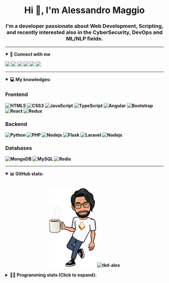 <h1 align="center">Hi 👋, I'm Alessandro Maggio</h1>
<h3 align="center">I'm a developer passionate about Web Development, Scripting, and recently interested also in the CyberSecurity, DevOps and ML/NLP fields.</h3>

____

<details open>
<summary>🤝 <b>Connect with me<b></summary>

<p align = "center">

[<img src="https://img.shields.io/badge/twitter-1DA1F2.svg?&style=for-the-badge&logo=twitter&logoColor=white" />](https://twitter.com/TkdAxel)
[<img src ="https://img.shields.io/badge/portfolio-web-%23.svg?&style=for-the-badge&logo=&logoColor=white%22">](https://alessandromaggio.it/)
[<img src ="https://img.shields.io/badge/Telegram-1ca0f1.svg?&style=for-the-badge&logo=Telegram&logoColor=white%22&link=https://t.me/TkdAlex">](https://t.me/TkdAlex/)
[<img src="https://img.shields.io/badge/gmail-c14438.svg?&style=for-the-badge&logo=Gmail&logoColor=white&link=mailto:alex.tkd.alex@gmail.com"/>](mailto:alex.tkd.alex@gmail.com)
[<img src="https://img.shields.io/badge/linkedin-0077B5.svg?&style=for-the-badge&logo=linkedin&logoColor=white" />](https://www.linkedin.com/in/aalessandromaggio/)
[<img src = "https://img.shields.io/badge/instagram-E4405F.svg?&style=for-the-badge&logo=instagram&logoColor=white">](https://www.instagram.com/tkd_alex/)
<!--- [![Visits Badge](https://badges.pufler.dev/visits/tkd-alex/tkd-alex?style=for-the-badge&color=blue)](https://github.com/tkd-alex/tkd-alex) -->

</p>

</details>

---

<details open>
<summary>💻 <b>My knowledges</b>: </summary>

### Frontend
![HTML5](https://img.shields.io/badge/-HTML5-E34F26.svg?style=for-the-badge&logo=html5&logoColor=ffffff)
![CSS3](https://img.shields.io/badge/-CSS3-1572B6.svg?style=for-the-badge&logo=css3)
![JavaScript](https://img.shields.io/badge/-JavaScript-282C34?style=for-the-badge&logo=javascript)
![TypeScript](https://img.shields.io/badge/-TypeScript-007ACC?style=for-the-badge&logo=typescript)
![Angular](https://img.shields.io/badge/-Angular-DD0031?style=for-the-badge&logo=angular)
![Bootstrap](https://img.shields.io/badge/-Bootstrap-563D7C.svg?style=for-the-badge&logo=bootstrap)
![React](https://img.shields.io/badge/-React-282C34.svg?style=for-the-badge&logo=react&logoColor=ffffff)
![Redux](https://img.shields.io/badge/-Redux-764ABC.svg?style=for-the-badge&logo=redux)

### Backend
![Python](https://img.shields.io/badge/-Python-3776AB.svg?style=for-the-badge&logo=Python&logoColor=ffffff)
![PHP](https://img.shields.io/badge/-PHP-777BB4.svg?style=for-the-badge&logo=PHP&logoColor=ffffff)
![Nodejs](https://img.shields.io/badge/-Bash-4EAA25.svg?style=for-the-badge&logo=gnu-bash&logoColor=ffffff)
![Flask](https://img.shields.io/badge/-Flask-282C34.svg?style=for-the-badge&logo=flask)
![Laravel](https://img.shields.io/badge/-Laravel-FF2D20.svg?style=for-the-badge&logo=laravel&logoColor=ffffff)
![Nodejs](https://img.shields.io/badge/-Nodejs-339933.svg?style=for-the-badge&logo=Node.js&logoColor=ffffff)

### Databases
![MongoDB](https://img.shields.io/badge/-MongoDB-47A248?style=for-the-badge&logo=mongodb&logoColor=ffffff)
![MySQL](https://img.shields.io/badge/-MySQL-4479A1?style=for-the-badge&logo=mysql&logoColor=ffffff)
![Redis](https://img.shields.io/badge/-Redis-DC382D?style=for-the-badge&logo=Redis&logoColor=ffffff)

</details>

---

<details open>
 <summary>📊 <b>GitHub stats</b>: </summary>

<br>

<p align = "center">
    <img src="https://raw.githubusercontent.com/Tkd-Alex/tkd-alex/master/images/321517cd-ff68-41a7-b0d1-e765680568a7-8b6448d9-c944-4146-b633-adbdd25cb471-v1.png" height="250" />
    <img src="https://github-readme-stats.vercel.app/api?username=tkd-alex&show_icons=true&count_private=true&hide_border=true&line_height=25" alt="tkd-alex">
</p>

</design>

<details>
 <summary>👨‍💻 <b>Programming stats (Click to expand)</b>: </summary>
 
<!--START_SECTION:waka-->
**I'm an Early 🐤** 

```text
🌞 Morning    222 commits    ████░░░░░░░░░░░░░░░░░░░░░   18.5% 
🌆 Daytime    499 commits    ██████████░░░░░░░░░░░░░░░   41.58% 
🌃 Evening    441 commits    █████████░░░░░░░░░░░░░░░░   36.75% 
🌙 Night      38 commits     ░░░░░░░░░░░░░░░░░░░░░░░░░   3.17%

```
📅 **I'm Most Productive on Wednesday** 

```text
Monday       170 commits    ███░░░░░░░░░░░░░░░░░░░░░░   14.17% 
Tuesday      201 commits    ████░░░░░░░░░░░░░░░░░░░░░   16.75% 
Wednesday    239 commits    █████░░░░░░░░░░░░░░░░░░░░   19.92% 
Thursday     185 commits    ███░░░░░░░░░░░░░░░░░░░░░░   15.42% 
Friday       177 commits    ███░░░░░░░░░░░░░░░░░░░░░░   14.75% 
Saturday     110 commits    ██░░░░░░░░░░░░░░░░░░░░░░░   9.17% 
Sunday       118 commits    ██░░░░░░░░░░░░░░░░░░░░░░░   9.83%

```


📊 **This Week I Spent My Time On** 

```text
⌚︎ Time Zone: Europe/Rome

💬 Programming Languages: 
Python                   9 hrs 37 mins       █████████░░░░░░░░░░░░░░░░   37.67% 
JavaScript               5 hrs 19 mins       █████░░░░░░░░░░░░░░░░░░░░   20.87% 
Kotlin                   3 hrs 55 mins       ███░░░░░░░░░░░░░░░░░░░░░░   15.36% 
Bash                     2 hrs 34 mins       ██░░░░░░░░░░░░░░░░░░░░░░░   10.09% 
Markdown                 1 hr 1 min          █░░░░░░░░░░░░░░░░░░░░░░░░   4.03%

🔥 Editors: 
VS Code                  17 hrs 56 mins      █████████████████░░░░░░░░   70.24% 
Android Studio           4 hrs 11 mins       ████░░░░░░░░░░░░░░░░░░░░░   16.39% 
Sublime Text             3 hrs 25 mins       ███░░░░░░░░░░░░░░░░░░░░░░   13.38%

🐱‍💻 Projects: 
Unknown Project          15 hrs 26 mins      ███████████████░░░░░░░░░░   60.45% 
YouTellMe                3 hrs 58 mins       ████░░░░░░░░░░░░░░░░░░░░░   15.59% 
COPenaghenAIO            2 hrs 33 mins       ██░░░░░░░░░░░░░░░░░░░░░░░   10.02% 
myStore                  1 hr 37 mins        █░░░░░░░░░░░░░░░░░░░░░░░░   6.39% 
sentinel-udvpn-tools     1 hr 24 mins        █░░░░░░░░░░░░░░░░░░░░░░░░   5.5%

💻 Operating System: 
Linux                    25 hrs 32 mins      █████████████████████████   100.0%

```

**I Mostly Code in Python** 

```text
Python                   33 repos            ██████████░░░░░░░░░░░░░░░   42.31% 
JavaScript               13 repos            ████░░░░░░░░░░░░░░░░░░░░░   16.67% 
PHP                      5 repos             █░░░░░░░░░░░░░░░░░░░░░░░░   6.41% 
HTML                     5 repos             █░░░░░░░░░░░░░░░░░░░░░░░░   6.41% 
CSS                      5 repos             █░░░░░░░░░░░░░░░░░░░░░░░░   6.41%

```



 Last Updated on 20/04/2022 06:07:45 UTC
<!--END_SECTION:waka-->

</details>
